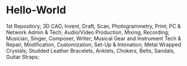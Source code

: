 # Hello-World
1st Repository;
3D CAD, Invent, Draft, Scan, Photogrammetry, Print; PC & Network Admin & Tech;
Audio/Video Production, Mixing, Recording; Musician, Singer, Composer, Writer;
Musical Gear and Instrument Tech & Repair, Modification, Customization, Set-Up & Intonation;
Metal Wrapped Crystals; Studded Leather Bracelets, Anklets, Chokers, Belts, Sandals, Guitar Straps;
